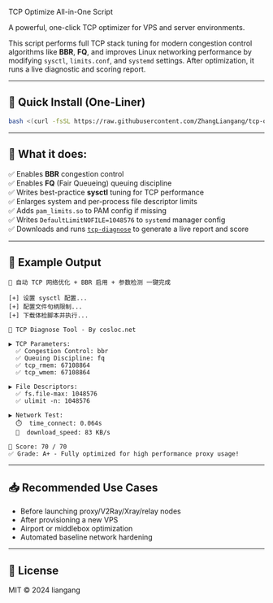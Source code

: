 TCP Optimize All-in-One Script

A powerful, one-click TCP optimizer for VPS and server environments.

This script performs full TCP stack tuning for modern congestion control algorithms like **BBR**, **FQ**, and improves Linux networking performance by modifying `sysctl`, `limits.conf`, and `systemd` settings. After optimization, it runs a live diagnostic and scoring report.

---

## 🚀 Quick Install (One-Liner)

```bash
bash <(curl -fsSL https://raw.githubusercontent.com/ZhangLiangang/tcp-optimize-tool/main/tcp-optimize-all.sh)
```

---

## 🔧 What it does:

✅ Enables **BBR** congestion control  
✅ Enables **FQ** (Fair Queueing) queuing discipline  
✅ Writes best-practice **sysctl** tuning for TCP performance  
✅ Enlarges system and per-process file descriptor limits  
✅ Adds `pam_limits.so` to PAM config if missing  
✅ Writes `DefaultLimitNOFILE=1048576` to `systemd` manager config  
✅ Downloads and runs [`tcp-diagnose`](tcp-diagnose.sh) to generate a live report and score

---

## 🧪 Example Output

```
🚀 自动 TCP 网络优化 + BBR 启用 + 参数检测 一键完成

[+] 设置 sysctl 配置...
[+] 配置文件句柄限制...
[+] 下载体检脚本并执行...

🧪 TCP Diagnose Tool - By cosloc.net

▶️ TCP Parameters:
  ✅ Congestion Control: bbr
  ✅ Queuing Discipline: fq
  ✅ tcp_rmem: 67108864
  ✅ tcp_wmem: 67108864

▶️ File Descriptors:
  ✅ fs.file-max: 1048576
  ✅ ulimit -n: 1048576

▶️ Network Test:
  ⏱️  time_connect: 0.064s
  🚀  download_speed: 83 KB/s

🏁 Score: 70 / 70
✅ Grade: A+ - Fully optimized for high performance proxy usage!
```

---

## 📥 Recommended Use Cases

- Before launching proxy/V2Ray/Xray/relay nodes
- After provisioning a new VPS
- Airport or middlebox optimization
- Automated baseline network hardening

---

## 📜 License

MIT © 2024 liangang 

